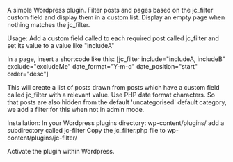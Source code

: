 A simple Wordpress plugin. Filter posts and pages based on the jc_filter custom field and display them in a custom list. Display an empty page when nothing matches the jc_filter. 

Usage:
Add a custom field called to each required post called jc_filter and set its value to a value like "includeA"

In a page, insert a shortcode like this:
[jc_filter include="includeA, includeB" exclude="excludeMe" date_format="Y-m-d" date_position="start" order="desc"]

This will create a list of posts drawn from posts which have a custom field called jc_filter with a relevant value. Use PHP date format characters. 
So that posts are also hidden from the default 'uncategorised' default category, we add a filter for this when not in admin mode.

Installation:
In your Wordpress plugins directory: wp-content/plugins/ add a subdirectory called jc-filter
Copy the jc_filter.php file to wp-content/plugins/jc-filter/

Activate the plugin within Wordpress.
